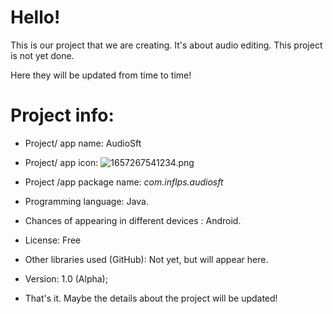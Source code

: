 # Hello!
This is our project that we are creating. It's about audio editing. This project is not yet done.

Here they will be updated from time to time!

# Project info:
- Project/ app name: AudioSft

- Project/ app icon:
![1657267541234.png](https://user-images.githubusercontent.com/104360334/177946806-60bc4d6f-bbe6-486b-81bd-b7589ed97cc6.png)

- Project /app package name: *com.inflps.audiosft*

- Programming language: Java.

- Chances of appearing in different devices : 
   Android.

- License: Free 

- Other libraries used (GitHub): Not yet, but will appear here.

- Version: 1.0 (Alpha);

- That's it. Maybe the details about the project will be updated!
